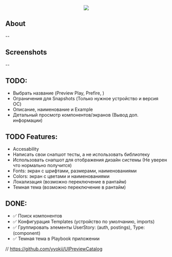 <p align="center"><img src="https://i.ibb.co/dfXqwpn/Group-14.png" /></p>

## About

--

## Screenshots

--

## TODO: 
- Выбрать название (Preview Play, Prefire, )
- Ограничения для Snapshots (Только нужное устройство и версия ОС)
- Описание, наименование и Example
- Детальный просмотр компонентов/экранов (Вывод доп. информации)

## TODO Features:
- Accesability
- Написать свои снапшот тесты, а не использовать библиотеку
- Использовать снапшот для отображения дизайн системы (Не уверен что нормально получится)  
- Fonts: экран с шрифтами, размерами, наименованиями
- Colors: экран с цветами и наименованиями
- Локализация (возможно переключение в рантайм)
- Темная тема (возможно переключение в рантайм)

## DONE:
- ✅ Поиск компонентов
- ✅ Конфигурация Templates (устройство по умолчанию, imports)
- ✅ Группировать элементы UserStory: (auth, postings), Type: (component)
- ✅ Темная тема в Playbook приложении

// https://github.com/yyokii/UIPreviewCatalog
